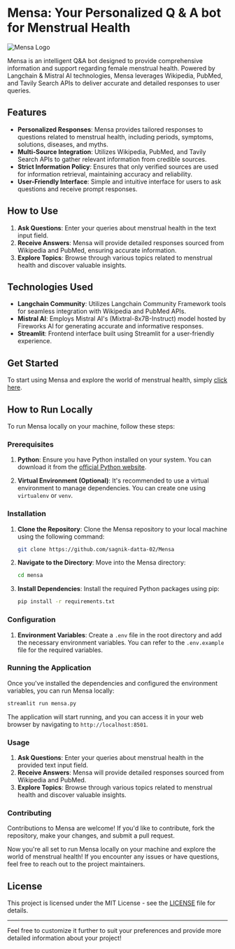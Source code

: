 
# Mensa: Your Personalized Q & A bot for Menstrual Health

![Mensa Logo](https://i.postimg.cc/HW5jdm9V/Whats-App-Image-2024-04-20-at-12-31-00-PM-1.jpg)

Mensa is an intelligent Q&A bot designed to provide comprehensive information and support regarding female menstrual health. Powered by Langchain & Mistral AI technologies, Mensa leverages Wikipedia, PubMed, and Tavily Search APIs to deliver accurate and detailed responses to user queries.

## Features

- **Personalized Responses**: Mensa provides tailored responses to questions related to menstrual health, including periods, symptoms, solutions, diseases, and myths.
- **Multi-Source Integration**: Utilizes Wikipedia, PubMed, and Tavily Search APIs to gather relevant information from credible sources.
- **Strict Information Policy**: Ensures that only verified sources are used for information retrieval, maintaining accuracy and reliability.
- **User-Friendly Interface**: Simple and intuitive interface for users to ask questions and receive prompt responses.

## How to Use

1. **Ask Questions**: Enter your queries about menstrual health in the text input field.
2. **Receive Answers**: Mensa will provide detailed responses sourced from Wikipedia and PubMed, ensuring accurate information.
3. **Explore Topics**: Browse through various topics related to menstrual health and discover valuable insights.

## Technologies Used

- **Langchain Community**: Utilizes Langchain Community Framework tools for seamless integration with Wikipedia and PubMed APIs.
- **Mistral AI**: Employs Mistral AI's (Mixtral-8x7B-Instruct) model hosted by Fireworks AI for generating accurate and informative responses.
- **Streamlit**: Frontend interface built using Streamlit for a user-friendly experience.

## Get Started

To start using Mensa and explore the world of menstrual health, simply [click here](https://mensa-ai.streamlit.app/).

## How to Run Locally

To run Mensa locally on your machine, follow these steps:

### Prerequisites

1. **Python**: Ensure you have Python installed on your system. You can download it from the [official Python website](https://www.python.org/downloads/).

2. **Virtual Environment (Optional)**: It's recommended to use a virtual environment to manage dependencies. You can create one using `virtualenv` or `venv`.

### Installation

1. **Clone the Repository**: Clone the Mensa repository to your local machine using the following command:

   ```bash
   git clone https://github.com/sagnik-datta-02/Mensa
   ```

2. **Navigate to the Directory**: Move into the Mensa directory:

   ```bash
   cd mensa
   ```

3. **Install Dependencies**: Install the required Python packages using pip:

   ```bash
   pip install -r requirements.txt
   ```

### Configuration

1. **Environment Variables**: Create a `.env` file in the root directory and add the necessary environment variables. You can refer to the `.env.example` file for the required variables.

### Running the Application

Once you've installed the dependencies and configured the environment variables, you can run Mensa locally:

```bash
streamlit run mensa.py
```

The application will start running, and you can access it in your web browser by navigating to `http://localhost:8501`.

### Usage

1. **Ask Questions**: Enter your queries about menstrual health in the provided text input field.
2. **Receive Answers**: Mensa will provide detailed responses sourced from Wikipedia and PubMed.
3. **Explore Topics**: Browse through various topics related to menstrual health and discover valuable insights.

### Contributing

Contributions to Mensa are welcome! If you'd like to contribute, fork the repository, make your changes, and submit a pull request.

Now you're all set to run Mensa locally on your machine and explore the world of menstrual health! If you encounter any issues or have questions, feel free to reach out to the project maintainers.

## License

This project is licensed under the MIT License - see the [LICENSE](LICENSE) file for details.

---

Feel free to customize it further to suit your preferences and provide more detailed information about your project!
